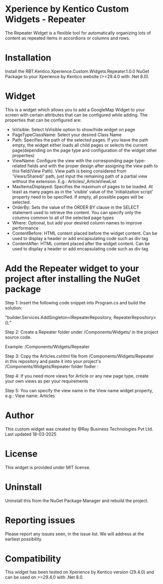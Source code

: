 # Xperience by Kentico Custom Widgets - Repeater

The Repeater Widget is a flexible tool for automatically organizing lots of content as repeated items in accordions or columns and rows.

# Installation

Install the RBT.Kentico.Xperience.Custom.Widgets.Repeater.1.0.0 NuGet Package to your Xperience by Kentico website (>=29.4.0 with .Net 8.0). 

# Widget
This is a widget which allows you to add a GoogleMap Widget to your screen with certain attributes that can be configured while adding. The properties that can be configured are:

- IsVisible: Select IsVisible option to show/hide widget on page
- PageTypeClassName: Select your desired Class Name
- Path: Specifies the path of the selected pages. If you leave the path empty, the widget either loads all child pages or selects the current page(depending on the page type and configuration of the widget other properties)
- ViewName: Configure the view with the corresponding page type-related fields and with the proper design after assigning the view path to this field(View Path). View path is being considered from 'Views/Shared/' path, just input the remaining path of a partial view without the extension. E.g.: Articles/_ArticleViewList
- MaxItemsDisplayed: Specifies the maximum of pages to be loaded. At least as many pages as in the 'visible' value of the 'initialization script' property need to be specified. If empty, all possible pages will be selected.
- OrderBy: Sets the value of the ORDER BY clause in the SELECT statement used to retrieve the content. You can specify only the columns common to all of the selected page types
- Where: Optional, but add your desired column names to improve performance
- ContentBefore: HTML content placed before the widget content. Can be used to display a header or add encapsulating code such as div tag
- ContentAfter: HTML content placed after the widget content. Can be used to display a header or add encapsulating code such as div tag



# Add the Repeater widget to your project after installing the NuGet package

Step 1: Insert the following code snippet into Program.cs and build the solution:

"builder.Services.AddSingleton<IRepeaterRepository, RepeaterRepository>();"

Step 2: Create a Repeater folder under /Components/Widgets/ in the project source code.

Example: /Components/Widgets/Repeater

Step 3: Copy the Articles.cshtml file from /Components/Widgets/Repeater in this repository and paste it into your project's /Components/Widgets/Repeater folder fodler :

Step 4: If you need more views for Article or any new page type, create your own views as per your requirements

Step 5: You can specify the view name in the View name widget property, e.g.: View name: Articles


# Author

This custom widget was created by @Ray Business Technologies Pvt Ltd. Last updated 18-03-2025

# License

This widget is provided under MIT license.

# Uninstall

Uninstall this from the NuGet Package Manager and rebuild the project.

# Reporting issues

Please report any issues seen, in the issue list. We will address at the earliest possibility.

# Compatibility

This widget has been tested on Xperience by Kentico version (29.4.0) and can be used on >=29.4.0 with .Net 8.0. 
